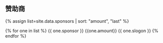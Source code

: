 赞助商
---

{% assign list=site.data.sponsors | sort: "amount", "last" %} 

{% for one in list %}
  {{ one.sponsor }} {{one.amount}} {{ one.slogon }}
{% endfor %}

